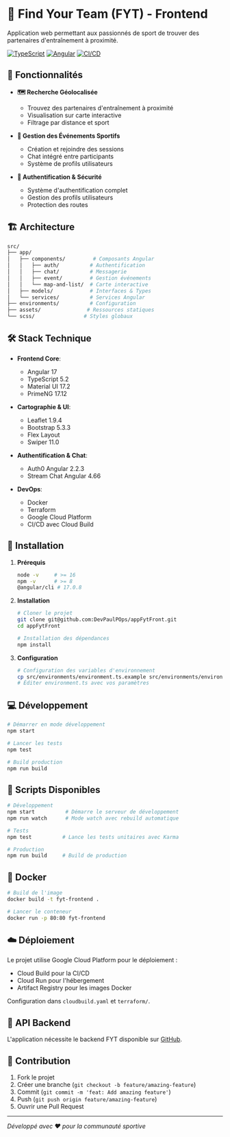 # 🏃 Find Your Team (FYT) - Frontend

Application web permettant aux passionnés de sport de trouver des partenaires d'entraînement à proximité.

[![TypeScript](https://img.shields.io/badge/TypeScript-68%25-blue)]("")
[![Angular](https://img.shields.io/badge/Angular-Latest-red)]("")
[![CI/CD](https://img.shields.io/badge/CI%2FCD-Google%20Cloud-blue)]("")

## 🎯 Fonctionnalités

- **🗺️ Recherche Géolocalisée**

  - Trouvez des partenaires d'entraînement à proximité
  - Visualisation sur carte interactive
  - Filtrage par distance et sport

- **🤝 Gestion des Événements Sportifs**

  - Création et rejoindre des sessions
  - Chat intégré entre participants
  - Système de profils utilisateurs

- **🔐 Authentification & Sécurité**
  - Système d'authentification complet
  - Gestion des profils utilisateurs
  - Protection des routes

## 🏗️ Architecture

```sh
src/
├── app/
│   ├── components/         # Composants Angular
│   │   ├── auth/          # Authentification
│   │   ├── chat/          # Messagerie
│   │   ├── event/         # Gestion événements
│   │   └── map-and-list/  # Carte interactive
│   ├── models/            # Interfaces & Types
│   └── services/          # Services Angular
├── environments/          # Configuration
├── assets/               # Ressources statiques
└── scss/                # Styles globaux
```

## 🛠️ Stack Technique

- **Frontend Core**:

  - Angular 17
  - TypeScript 5.2
  - Material UI 17.2
  - PrimeNG 17.12

- **Cartographie & UI**:

  - Leaflet 1.9.4
  - Bootstrap 5.3.3
  - Flex Layout
  - Swiper 11.0

- **Authentification & Chat**:

  - Auth0 Angular 2.2.3
  - Stream Chat Angular 4.66

- **DevOps**:
  - Docker
  - Terraform
  - Google Cloud Platform
  - CI/CD avec Cloud Build

## 🚀 Installation

1. **Prérequis**

   ```bash
   node -v     # >= 16
   npm -v      # >= 8
   @angular/cli # 17.0.8
   ```

2. **Installation**

   ```bash
   # Cloner le projet
   git clone git@github.com:DevPaulPOps/appFytFront.git
   cd appFytFront

   # Installation des dépendances
   npm install
   ```

3. **Configuration**

   ```bash
   # Configuration des variables d'environnement
   cp src/environments/environment.ts.example src/environments/environment.ts
   # Éditer environment.ts avec vos paramètres
   ```

## 💻 Développement

```bash
# Démarrer en mode développement
npm start

# Lancer les tests
npm test

# Build production
npm run build
```

## 📜 Scripts Disponibles

```bash
# Développement
npm start          # Démarre le serveur de développement
npm run watch      # Mode watch avec rebuild automatique

# Tests
npm test          # Lance les tests unitaires avec Karma

# Production
npm run build     # Build de production
```

## 🐳 Docker

```bash
# Build de l'image
docker build -t fyt-frontend .

# Lancer le conteneur
docker run -p 80:80 fyt-frontend
```

## ☁️ Déploiement

Le projet utilise Google Cloud Platform pour le déploiement :

- Cloud Build pour la CI/CD
- Cloud Run pour l'hébergement
- Artifact Registry pour les images Docker

Configuration dans `cloudbuild.yaml` et `terraform/`.

## 📝 API Backend

L'application nécessite le backend FYT disponible sur [GitHub](https://github.com/wevii/Back_Fyt).

## 🤝 Contribution

1. Fork le projet
2. Créer une branche (`git checkout -b feature/amazing-feature`)
3. Commit (`git commit -m 'feat: Add amazing feature'`)
4. Push (`git push origin feature/amazing-feature`)
5. Ouvrir une Pull Request

---

_Développé avec ❤️ pour la communauté sportive_
